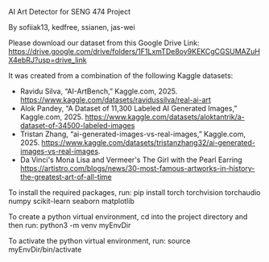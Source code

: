 AI Art Detector for SENG 474 Project

By sofiiak13, kedfree, ssianen, jas-wei

Please download our dataset from this Google Drive Link: https://drive.google.com/drive/folders/1F1LxmTDe8oy9KEKCgCGSUMAZuHX4ebRJ?usp=drive_link 

It was created from a combination of the following Kaggle datasets:
- Ravidu Silva, “AI-ArtBench,” Kaggle.com, 2025. https://www.kaggle.com/datasets/ravidussilva/real-ai-art 
- Alok Pandey, “A Dataset of 11,300 Labeled AI Generated Images,” Kaggle.com, 2025. https://www.kaggle.com/datasets/aloktantrik/a-dataset-of-34500-labeled-images
- Tristan Zhang, “ai-generated-images-vs-real-images,” Kaggle.com, 2025. https://www.kaggle.com/datasets/tristanzhang32/ai-generated-images-vs-real-images.
- Da Vinci's Mona Lisa and Vermeer's The Girl with the Pearl Earring https://artistro.com/blogs/news/30-most-famous-artworks-in-history-the-greatest-art-of-all-time 

To install the required packages, run: pip install torch torchvision torchaudio numpy scikit-learn seaborn matplotlib 

To create a python virtual environment, cd into the project directory and then run: python3 -m venv myEnvDir

To activate the python virtual environment, run: source myEnvDir/bin/activate
